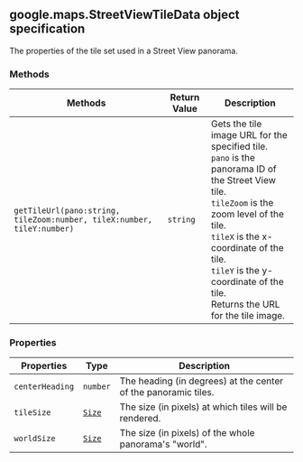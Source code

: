 <h2 id="StreetViewTileData">
google.maps.StreetViewTileData
object specification
</h2><p>The properties of the tile set used in a Street View panorama.</p><h3>Methods</h3><table summary="interface StreetViewTileData - Methods" width="100%">
<thead>
<tr><th>Methods</th>
<th>Return Value</th>
<th>Description</th>
</tr></thead>
<tbody>
<tr>
<td><code>getTileUrl(pano:string, tileZoom:number, tileX:number, tileY:number)</code></td>
<td><code>string</code></td>
<td>Gets the tile image URL for the specified tile.<br> <code>pano</code> is the panorama ID of the Street View tile.<br> <code>tileZoom</code> is the zoom level of the tile.<br> <code>tileX</code> is the x-coordinate of the tile.<br> <code>tileY</code> is the y-coordinate of the tile.<br> Returns the URL for the tile image.<br></td>
</tr>
</tbody>
</table><h3>Properties</h3><table summary="interface StreetViewTileData - Properties" width="100%">
<thead>
<tr><th>Properties</th>
<th>Type</th>
<th>Description</th>
</tr></thead>
<tbody>
<tr>
<td><code>centerHeading</code></td>
<td><code>number</code></td>
<td>The heading (in degrees) at the center of the panoramic tiles.</td>
</tr>
<tr>
<td><code>tileSize</code></td>
<td><code><a href="https://github.com/amenadiel/google-maps-documentation/blob/master/docs/google.maps.Size.md">Size</a></code></td>
<td>The size (in pixels) at which tiles will be rendered.</td>
</tr>
<tr>
<td><code>worldSize</code></td>
<td><code><a href="https://github.com/amenadiel/google-maps-documentation/blob/master/docs/google.maps.Size.md">Size</a></code></td>
<td>The size (in pixels) of the whole panorama's "world".</td>
</tr>
</tbody>
</table>
